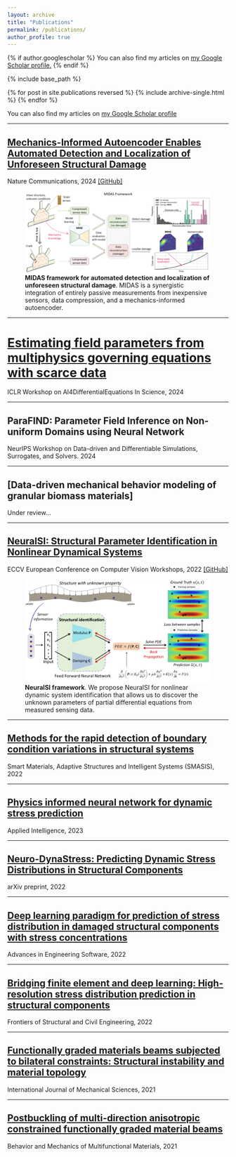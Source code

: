 ```yaml
---
layout: archive
title: "Publications"
permalink: /publications/
author_profile: true
---
```


{% if author.googlescholar %}
  You can also find my articles on <u><a href="{{author.googlescholar}}">my Google Scholar profile</a>.</u>
{% endif %}

{% include base_path %}

{% for post in site.publications reversed %}
  {% include archive-single.html %}
{% endfor %}


You can also find my articles on [my Google Scholar profile](https://scholar.google.com/citations?user=RwBW8jUAAAAJ)

---
## [Mechanics-Informed Autoencoder Enables Automated Detection and Localization of Unforeseen Structural Damage](https://www.nature.com/articles/s41467-024-52501-4)
Nature Communications, 2024 [[GitHub]](https://github.com/human-analysis/midas-shm)

<figure>
  <img src="/files/publications/MIDAS.png" alt="Description of the image" style="width: 800px;" />
  <figcaption><strong>MIDAS framework for automated detection and localization of unforeseen structural damage</strong>. MIDAS is a synergistic integration of entirely passive measurements from inexpensive sensors, data compression, and a mechanics-informed autoencoder.</figcaption>
</figure>

---
# [Estimating field parameters from multiphysics governing equations with scarce data](https://openreview.net/pdf?id=IofxiPg6uE)
ICLR Workshop on AI4DifferentialEquations In Science, 2024

---
## ParaFIND: Parameter Field Inference on Non-uniform Domains using Neural Network
NeurIPS Workshop on Data-driven and Differentiable Simulations, Surrogates, and Solvers. 2024

---
## [Data-driven mechanical behavior modeling of granular biomass materials]
Under review...

---
## [NeuralSI: Structural Parameter Identification in Nonlinear Dynamical Systems](https://link.springer.com/chapter/10.1007/978-3-031-25082-8_22)
ECCV European Conference on Computer Vision Workshops, 2022 [[GitHub]](https://github.com/human-analysis/neural-structural-identification)

<figure>
  <img src="/files/publications/NeuralSI.png" alt="Description of the image" style="width: 700px;" />
  <figcaption><strong>NeuralSI framework</strong>. We propose NeuralSI for nonlinear dynamic system identification that allows us to discover the unknown parameters of partial differential equations from measured sensing data.</figcaption>
</figure>

---
## [Methods for the rapid detection of boundary condition variations in structural systems](https://asmedigitalcollection.asme.org/SMASIS/proceedings-abstract/SMASIS2022/86274/1150809)
Smart Materials, Adaptive Structures and Intelligent Systems (SMASIS), 2022

---
## [Physics informed neural network for dynamic stress prediction](https://link.springer.com/article/10.1007/s10489-023-04923-8)
Applied Intelligence, 2023

---
## [Neuro-DynaStress: Predicting Dynamic Stress Distributions in Structural Components](https://arxiv.org/pdf/2301.02580)
arXiv preprint, 2022

---
## [Deep learning paradigm for prediction of stress distribution in damaged structural components with stress concentrations](https://www.sciencedirect.com/science/article/abs/pii/S0965997822001430)
Advances in Engineering Software, 2022

---
## [Bridging finite element and deep learning: High-resolution stress distribution prediction in structural components](https://link.springer.com/article/10.1007/s11709-022-0882-5)
Frontiers of Structural and Civil Engineering, 2022

---
## [Functionally graded materials beams subjected to bilateral constraints: Structural instability and material topology](https://www.sciencedirect.com/science/article/pii/S002074032034323X)
International Journal of Mechanical Sciences, 2021

---
## [Postbuckling of multi-direction anisotropic constrained functionally graded material beams](https://www.spiedigitallibrary.org/conference-proceedings-of-spie/11589/115890G/Postbuckling-of-multi-direction-anisotropic-constrained-functionally-graded-material-beams/10.1117/12.2593628.short)
Behavior and Mechanics of Multifunctional Materials, 2021
